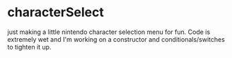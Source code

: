 # characterSelect

just making a little nintendo character selection menu for fun. Code is extremely wet and I'm working on a constructor and conditionals/switches to tighten it up.
